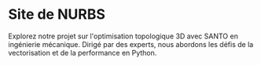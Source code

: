 # Site de NURBS
Explorez notre projet sur l'optimisation topologique 3D avec SANTO en ingénierie mécanique. Dirigé par des experts, nous abordons les défis de la vectorisation et de la performance en Python.

